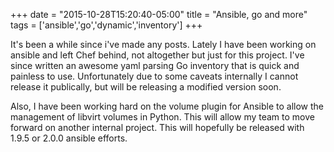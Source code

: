 +++
date = "2015-10-28T15:20:40-05:00"
title = "Ansible, go and more"
tags = ['ansible','go','dynamic','inventory']
+++

It's been a while since i've made any posts. Lately I have been working on ansible and left Chef behind, not altogether but just for this project. I've since written an awesome yaml parsing Go inventory that is quick and painless to use. Unfortunately due to some caveats internally I cannot release it publically, but will be releasing a modified version soon.





Also, I have been working hard on the volume plugin for Ansible to allow the management of libvirt volumes in Python. This will allow my team to move forward on another internal project. This will hopefully be released with 1.9.5 or 2.0.0 ansible efforts.

